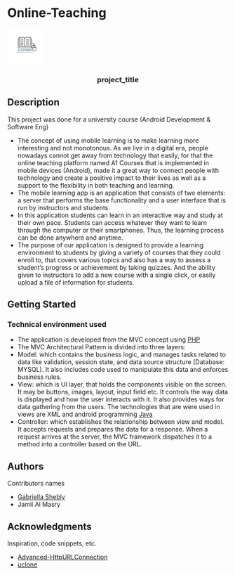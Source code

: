 # Online-Teaching

 <img src="online.png" alt="Logo" width="80" height="80">
  </a>

  <h3 align="center">project_title</h3>

## Description

This project was done for a university course (Android Development & Software Eng)

* The concept of using mobile learning is to make learning more interesting and not monotonous.
As we live in a digital era, people nowadays cannot get away from technology that easily, for that the online teaching platform named A1 Courses that is implemented in mobile devices (Android), made it a great way to connect people with technology and create a positive impact to their lives as well as a support to the flexibility in both teaching and learning.
* The mobile learning app is an application that consists of two elements: a server that performs the base functionality and a user interface that is run by instructors and students. 
* In this application students can learn in an interactive way and study at their own pace. Students can access whatever they want to learn through the computer or their smartphones. Thus, the learning process can be done anywhere and anytime.
* The purpose of our application is designed to provide a learning environment to students by giving a variety of courses that they could enroll to, that covers various topics and also has a way to assess a student’s progress or achievement by taking quizzes. And the ability given to instructors to add a new course with a single click, or easily upload a file of information for students.


## Getting Started

### Technical environment used

* The application is developed from the MVC concept using [PHP](https://www.php.net/)
* The MVC Architectural Pattern is divided into three layers:
* Model: which contains the business logic, and manages tasks related to data like validation, session state, and data source structure (Database: MYSQL).
It also includes code used to manipulate this data and enforces business rules.
* View: which is UI layer, that holds the components visible on the screen.
It may be buttons, images, layout, input field etc.
It controls the way data is displayed and how the user interacts with it. It also provides ways for data gathering from the users. The technologies that are were used in views are XML and android programming [Java](https://www.java.com/en/)
* Controller: which establishes the relationship between view and model.
It accepts requests and prepares the data for a response. When a request arrives at the server, the MVC framework dispatches it to a method into a controller based on the URL.




## Authors

Contributors names

* [Gabriella Shebly](https://beacons.ai/gabz.edu)
* Jamil Al Masry


## Acknowledgments

Inspiration, code snippets, etc.
* [Advanced-HttpURLConnection](https://github.com/VishnuSivadasVS/Advanced-HttpURLConnection)
* [uclone](https://github.com/koushil-mankali/uclone)
